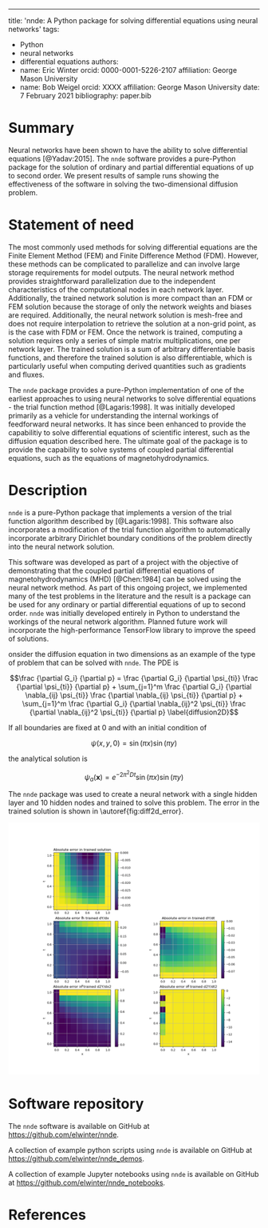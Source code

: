 ---
title: 'nnde: A Python package for solving differential equations using neural networks'
tags:
  - Python
  - neural networks
  - differential equations
authors:
  - name: Eric Winter
    orcid: 0000-0001-5226-2107
    affiliation: George Mason University
  - name: Bob Weigel
    orcid: XXXX
    affiliation: George Mason University
date: 7 February 2021
bibliography: paper.bib

# Summary

Neural networks have been shown to have the ability to solve differential equations [@Yadav:2015]. The `nnde` software provides a pure-Python package for the solution of ordinary and partial differential equations of up to second order. We present results of sample runs showing the effectiveness of the software in solving the two-dimensional diffusion problem.

# Statement of need

The most commonly used methods for solving differential equations are the Finite Element Method (FEM) and Finite Difference Method (FDM). However, these methods can be complicated to parallelize and can involve large storage requirements for model outputs. The neural network method provides straightforward parallelization due to the independent characteristics of the computational nodes in each network layer. Additionally, the trained network solution is more compact than an FDM or FEM solution because the storage of only the network weights and biases are required. Additionally, the neural network solution is mesh-free and does not require interpolation to retrieve the solution at a non-grid point, as is the case with FDM or FEM. Once the network is trained, computing a solution requires only a series of simple matrix multiplications, one per network layer. The trained solution is a sum of arbitrary differentiable basis functions, and therefore the trained solution is also differentiable, which is particularly useful when computing derived quantities such as gradients and fluxes.

The `nnde` package provides a pure-Python implementation of one of the earliest approaches to using neural networks to solve differential equations - the trial function method [@Lagaris:1998]. It was initially developed primarily as a vehicle for understanding the internal workings of feedforward neural networks. It has since been enhanced to provide the capabilitiy to solve differential equations of scientific interest, such as the diffusion equation described here. The ultimate goal of the package is to provide the capability to solve systems of coupled partial differential equations, such as the equations of magnetohydrodynamics.

# Description

`nnde` is a pure-Python package that implements a version of the trial function algorithm described by [@Lagaris:1998]. This software also incorporates a modification of the trial function algorithm to automatically incorporate arbitrary Dirichlet boundary conditions of the problem directly into the neural network solution.

This software was developed as part of a project with the objective of demonstrating that the coupled partial differential equations of magnetohydrodynamics (MHD) [@Chen:1984] can be solved using the neural network method. As part of this ongoing project, we implemented many of the test problems in the literature and the result is a package can be used for any ordinary or partial differential equations of up to second order. `nnde` was initially developed entirely in Python to understand the workings of the neural network algorithm. Planned future work will incorporate the high-performance TensorFlow library to improve the speed of solutions.

onsider the diffusion equation in two dimensions as an example of the type of problem that can be solved with `nnde`. The PDE is

$$\frac {\partial G_i} {\partial p} = \frac {\partial G_i} {\partial \psi_{ti}} \frac {\partial \psi_{ti}} {\partial p} + \sum_{j=1}^m \frac {\partial G_i} {\partial \nabla_{ij} \psi_{ti}} \frac {\partial \nabla_{ij} \psi_{ti}} {\partial p} + \sum_{j=1}^m \frac {\partial G_i} {\partial \nabla_{ij}^2 \psi_{ti}} \frac {\partial \nabla_{ij}^2 \psi_{ti}} {\partial p}
  \label{diffusion2D}$$

If all boundaries are fixed at $0$ and with an initial condition of

$$\psi(x,y,0) = \sin(\pi x) \sin(\pi y)$$

the analytical solution is

$$\psi_a(\mathbf x) = e^{-2\pi^2 D t} \sin(\pi x) \sin(\pi y)$$

The `nnde` package was used to create a neural network with a single hidden layer and 10 hidden nodes and trained to solve this problem. The error in the trained solution is shown in \autoref{fig:diff2d_error}.

![Computed error in solution of 2-D diffusion problem using `nnde` with 10 nodes.\label{fig:diff2d_error}](figures/diff2d_error_heatmaps.png)

# Software repository

The `nnde` software is available on GitHub at https://github.com/elwinter/nnde.

A collection of example python scripts using `nnde`  is available on GitHub at https://github.com/elwinter/nnde_demos.

A collection of example Jupyter notebooks using `nnde` is available on GitHub at https://github.com/elwinter/nnde_notebooks.

# References
